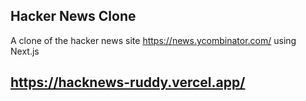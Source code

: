 
## Hacker News Clone

A clone of the hacker news site https://news.ycombinator.com/ using Next.js 

## https://hacknews-ruddy.vercel.app/
